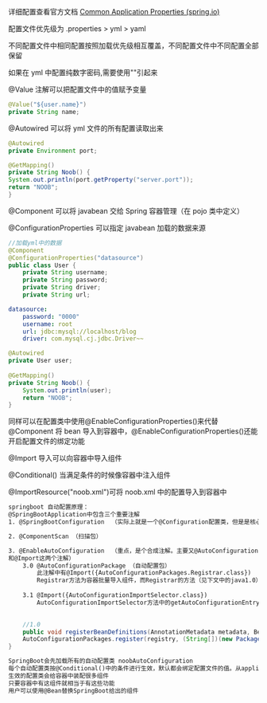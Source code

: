 详细配置查看官方文档 [Common Application Properties (spring.io)](https://docs.spring.io/spring-boot/docs/你的springboot版本号/reference/html/application-properties.html#appendix.application-properties)

配置文件优先级为 .properties > yml > yaml

不同配置文件中相同配置按照加载优先级相互覆盖，不同配置文件中不同配置全部保留

如果在 yml 中配置纯数字密码,需要使用""引起来

@Value 注解可以把配置文件中的值赋予变量
```java
@Value("${user.name}")
private String name;
```

@Autowired 可以将 yml 文件的所有配置读取出来
```java
@Autowired  
private Environment port;

@GetMapping()  
private String Noob() {  
System.out.println(port.getProperty("server.port"));  
return "NOOB";  
}
```

@Component 可以将 javabean 交给 Spring 容器管理（在 pojo 类中定义）

@ConfigurationProperties 可以指定 javabean 加载的数据来源
```java
//加载yml中的数据
@Component  
@ConfigurationProperties("datasource")  
public class User {  
	private String username;  
	private String password;  
	private String driver;  
	private String url;
```
```yml
datasource:  
	password: "0000"  
	username: root  
	url: jdbc:mysql://localhost/blog  
	driver: com.mysql.cj.jdbc.Driver~~
```
```java
@Autowired  
private User user;  
  
@GetMapping()  
private String Noob() {  
	System.out.println(user);  
	return "NOOB";  
}
```
同样可以在配置类中使用@EnableConfigurationProperties()来代替@Component 将 bean 导入到容器中，@EnableConfigurationProperties()还能开启配置文件的绑定功能

@Import 导入可以向容器中导入组件

@Conditional() 当满足条件的时候像容器中注入组件

@ImportResource("noob.xml")可将 noob.xml 中的配置导入到容器中

```xml
springboot 自动配置原理：
@SpringBootApplication中包含三个重要注解
1. @SpringBootConfiguration  （实际上就是一个@Configuration配置类，但是是核心配置类）

2. @ComponentScan （扫描包）

3. @EnableAutoConfiguration  （重点，是个合成注解。主要又@AutoConfigurationPackage  
和@Import这两个注解）
	3.0 @AutoConfigurationPackage （自动配置包）
		此注解中有@Import({AutoConfigurationPackages.Registrar.class})
		Registrar方法为容器批量导入组件，而Registrar的方法（见下文中的java1.0）把“项目名Application”下的所有组件导入到容器中
	
	3.1 @Import({AutoConfigurationImportSelector.class})
		AutoConfigurationImportSelector方法中的getAutoConfigurationEntry(annotationMetadata)方法为容器批量导入一些组件
	
```
```java
	//1.0
	public void registerBeanDefinitions(AnnotationMetadata metadata, BeanDefinitionRegistry registry) {  
    AutoConfigurationPackages.register(registry, (String[])(new PackageImports(metadata)).getPackageNames().toArray(new String[0]));  
}
```
```xml
SpringBoot会先加载所有的自动配置类 noobAutoConfiguration
每个自动配置类按@Conditional()中的条件进行生效，默认都会绑定配置文件的值。从application.yml获取
生效的配置类会给容器中装配很多组件
只要容器中有这组件就相当于有这些功能
用户可以使用@Bean替换SpringBoot给出的组件
```
